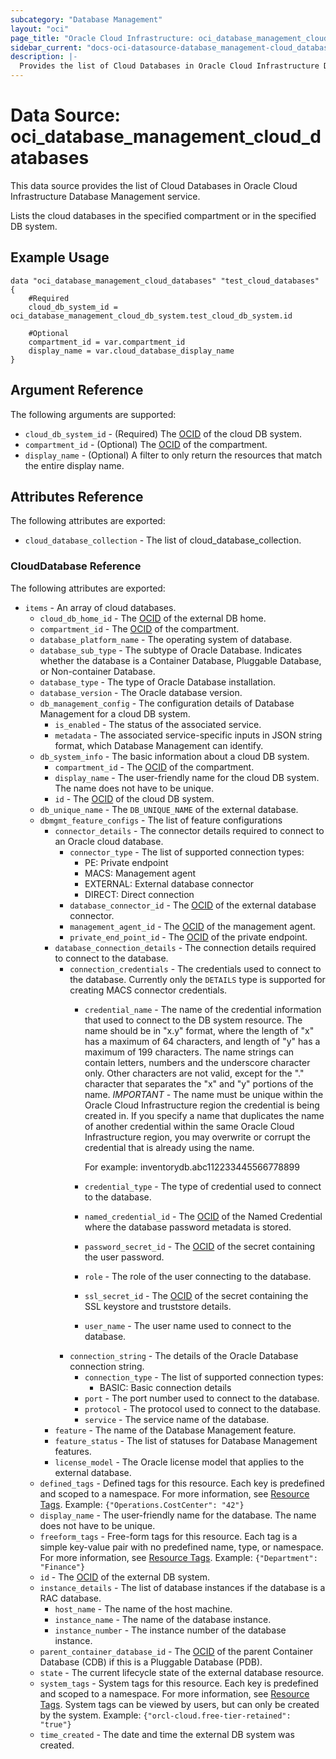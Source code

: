 ```yaml
---
subcategory: "Database Management"
layout: "oci"
page_title: "Oracle Cloud Infrastructure: oci_database_management_cloud_databases"
sidebar_current: "docs-oci-datasource-database_management-cloud_databases"
description: |-
  Provides the list of Cloud Databases in Oracle Cloud Infrastructure Database Management service
---
```


# Data Source: oci_database_management_cloud_databases
This data source provides the list of Cloud Databases in Oracle Cloud Infrastructure Database Management service.

Lists the cloud databases in the specified compartment or in the specified DB system.

## Example Usage

```hcl
data "oci_database_management_cloud_databases" "test_cloud_databases" {
	#Required
	cloud_db_system_id = oci_database_management_cloud_db_system.test_cloud_db_system.id

	#Optional
	compartment_id = var.compartment_id
	display_name = var.cloud_database_display_name
}
```

## Argument Reference

The following arguments are supported:

* `cloud_db_system_id` - (Required) The [OCID](https://docs.cloud.oracle.com/iaas/Content/General/Concepts/identifiers.htm) of the cloud DB system.
* `compartment_id` - (Optional) The [OCID](https://docs.cloud.oracle.com/iaas/Content/General/Concepts/identifiers.htm) of the compartment.
* `display_name` - (Optional) A filter to only return the resources that match the entire display name.


## Attributes Reference

The following attributes are exported:

* `cloud_database_collection` - The list of cloud_database_collection.

### CloudDatabase Reference

The following attributes are exported:

* `items` - An array of cloud databases.
	* `cloud_db_home_id` - The [OCID](https://docs.cloud.oracle.com/iaas/Content/General/Concepts/identifiers.htm) of the external DB home.
	* `compartment_id` - The [OCID](https://docs.cloud.oracle.com/iaas/Content/General/Concepts/identifiers.htm) of the compartment.
	* `database_platform_name` - The operating system of database.
	* `database_sub_type` - The subtype of Oracle Database. Indicates whether the database is a Container Database, Pluggable Database, or Non-container Database. 
	* `database_type` - The type of Oracle Database installation.
	* `database_version` - The Oracle database version.
	* `db_management_config` - The configuration details of Database Management for a cloud DB system.
		* `is_enabled` - The status of the associated service.
		* `metadata` - The associated service-specific inputs in JSON string format, which Database Management can identify.
	* `db_system_info` - The basic information about a cloud DB system.
		* `compartment_id` - The [OCID](https://docs.cloud.oracle.com/iaas/Content/General/Concepts/identifiers.htm) of the compartment.
		* `display_name` - The user-friendly name for the cloud DB system. The name does not have to be unique.
		* `id` - The [OCID](https://docs.cloud.oracle.com/iaas/Content/General/Concepts/identifiers.htm) of the cloud DB system.
	* `db_unique_name` - The `DB_UNIQUE_NAME` of the external database.
	* `dbmgmt_feature_configs` - The list of feature configurations
		* `connector_details` - The connector details required to connect to an Oracle cloud database.
			* `connector_type` - The list of supported connection types:
				* PE: Private endpoint
				* MACS: Management agent
				* EXTERNAL: External database connector
				* DIRECT: Direct connection 
			* `database_connector_id` - The [OCID](https://docs.cloud.oracle.com/iaas/Content/General/Concepts/identifiers.htm) of the external database connector.
			* `management_agent_id` - The [OCID](https://docs.cloud.oracle.com/iaas/Content/General/Concepts/identifiers.htm) of the management agent.
			* `private_end_point_id` - The [OCID](https://docs.cloud.oracle.com/iaas/Content/General/Concepts/identifiers.htm) of the private endpoint.
		* `database_connection_details` - The connection details required to connect to the database.
			* `connection_credentials` - The credentials used to connect to the database. Currently only the `DETAILS` type is supported for creating MACS connector credentials. 
				* `credential_name` - The name of the credential information that used to connect to the DB system resource. The name should be in "x.y" format, where the length of "x" has a maximum of 64 characters, and length of "y" has a maximum of 199 characters. The name strings can contain letters, numbers and the underscore character only. Other characters are not valid, except for the "." character that separates the "x" and "y" portions of the name. *IMPORTANT* - The name must be unique within the Oracle Cloud Infrastructure region the credential is being created in. If you specify a name that duplicates the name of another credential within the same Oracle Cloud Infrastructure region, you may overwrite or corrupt the credential that is already using the name.

					For example: inventorydb.abc112233445566778899 
				* `credential_type` - The type of credential used to connect to the database.
				* `named_credential_id` - The [OCID](https://docs.cloud.oracle.com/iaas/Content/General/Concepts/identifiers.htm) of the Named Credential where the database password metadata is stored. 
				* `password_secret_id` - The [OCID](https://docs.cloud.oracle.com/iaas/Content/General/Concepts/identifiers.htm) of the secret containing the user password.
				* `role` - The role of the user connecting to the database.
				* `ssl_secret_id` - The [OCID](https://docs.cloud.oracle.com/iaas/Content/General/Concepts/identifiers.htm) of the secret containing the SSL keystore and truststore details.
				* `user_name` - The user name used to connect to the database.
			* `connection_string` - The details of the Oracle Database connection string. 
				* `connection_type` - The list of supported connection types:
					* BASIC: Basic connection details 
				* `port` - The port number used to connect to the database.
				* `protocol` - The protocol used to connect to the database.
				* `service` - The service name of the database.
		* `feature` - The name of the Database Management feature.
		* `feature_status` - The list of statuses for Database Management features. 
		* `license_model` - The Oracle license model that applies to the external database. 
	* `defined_tags` - Defined tags for this resource. Each key is predefined and scoped to a namespace. For more information, see [Resource Tags](https://docs.cloud.oracle.com/iaas/Content/General/Concepts/resourcetags.htm). Example: `{"Operations.CostCenter": "42"}` 
	* `display_name` - The user-friendly name for the database. The name does not have to be unique.
	* `freeform_tags` - Free-form tags for this resource. Each tag is a simple key-value pair with no predefined name, type, or namespace. For more information, see [Resource Tags](https://docs.cloud.oracle.com/iaas/Content/General/Concepts/resourcetags.htm). Example: `{"Department": "Finance"}` 
	* `id` - The [OCID](https://docs.cloud.oracle.com/iaas/Content/General/Concepts/identifiers.htm) of the external DB system.
	* `instance_details` - The list of database instances if the database is a RAC database.
		* `host_name` - The name of the host machine.
		* `instance_name` - The name of the database instance.
		* `instance_number` - The instance number of the database instance.
	* `parent_container_database_id` - The [OCID](https://docs.cloud.oracle.com/iaas/Content/General/Concepts/identifiers.htm) of the parent Container Database (CDB) if this is a Pluggable Database (PDB). 
	* `state` - The current lifecycle state of the external database resource.
	* `system_tags` - System tags for this resource. Each key is predefined and scoped to a namespace. For more information, see [Resource Tags](https://docs.cloud.oracle.com/iaas/Content/General/Concepts/resourcetags.htm). System tags can be viewed by users, but can only be created by the system.  Example: `{"orcl-cloud.free-tier-retained": "true"}` 
	* `time_created` - The date and time the external DB system was created.

